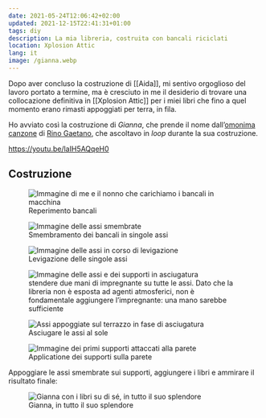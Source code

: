 ```yaml
---
date: 2021-05-24T12:06:42+02:00
updated: 2021-12-15T22:41:31+01:00
tags: diy
description: La mia libreria, costruita con bancali riciclati
location: Xplosion Attic
lang: it
image: /gianna.webp
---
```

Dopo aver concluso la costruzione di [[Aida]], mi sentivo orgoglioso del lavoro portato a termine, ma è cresciuto in me il desiderio di trovare una collocazione definitiva in [[Xplosion Attic]] per i miei libri che fino a quel momento erano rimasti appoggiati per terra, in fila.

Ho avviato così la costruzione di <cite>Gianna</cite>, che prende il nome dall’[omonima canzone](https://it.wikipedia.org/wiki/Gianna%2FVisto_che_mi_vuoi_lasciare 'Gianna su Wikipedia') di [Rino Gaetano](https://it.wikipedia.org/wiki/Rino_Gaetano 'Rino Gaetano su Wikipedia'), che ascoltavo in <em lang='en'>loop</em> durante la sua costruzione.

https://youtu.be/laIH5AQqeH0

## Costruzione

<figure>
	<img src='bancali-reperimento.webp' alt='Immagine di me e il nonno che carichiamo i bancali in macchina'>
	<figcaption>Reperimento bancali</figcaption>
</figure>
<figure>
	<img src='bancali-smembramento.webp' alt='Immagine delle assi smembrate'>
	<figcaption>Smembramento dei bancali in singole assi</figcaption>
</figure>
<figure>
	<img src='bancali-levigazione.webp' alt='Immagine delle assi in corso di levigazione'>
	<figcaption>Levigazione delle singole assi</figcaption>
</figure>
<figure>
	<img src='bancali-impregnante.webp' alt='Immagine delle assi e dei supporti in asciugatura'>
	<figcaption>stendere due mani di impregnante su tutte le assi. Dato che la libreria non è esposta ad agenti atmosferici, non è fondamentale aggiungere l’impregnante: una mano sarebbe sufficiente</figcaption>
</figure>
<figure>
	<img src='bancali-asciugatura.webp' alt='Assi appoggiate sul terrazzo in fase di asciugatura'>
	<figcaption>Asciugare le assi al sole</figcaption>
</figure>
<figure>
	<img src='gianna-supporti.webp' alt='Immagine dei primi supporti attaccati alla parete'>
	<figcaption>Applicatione dei supporti sulla parete</figcaption>
</figure>

Appoggiare le assi smembrate sui supporti, aggiungere i libri e ammirare il risultato finale:

<figure>
	<img src='{{ image }}' alt='Gianna con i libri su di sé, in tutto il suo splendore'>
	<figcaption>Gianna, in tutto il suo splendore</figcaption>
</figure>
